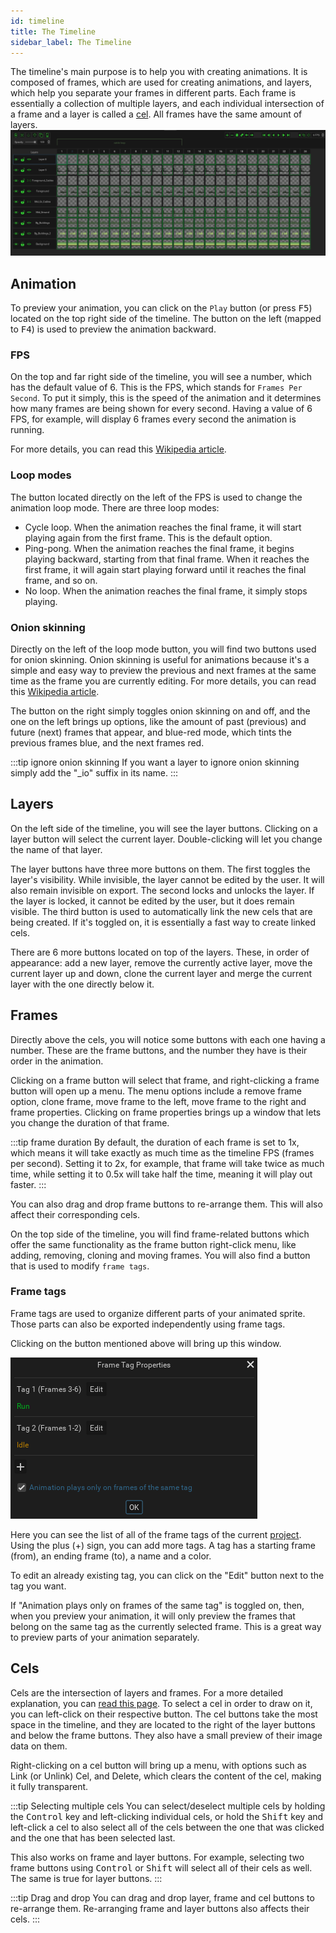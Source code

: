 ```yaml
---
id: timeline
title: The Timeline
sidebar_label: The Timeline
---
```


The timeline's main purpose is to help you with creating animations. It is composed of frames, which are used for creating animations, and layers, which help you separate your frames in different parts. Each frame is essentially a collection of multiple layers, and each individual intersection of a frame and a layer is called a [cel](../../concepts/cel). All frames have the same amount of layers.
![Screenshot of Pixelorama's timeline](../../../static/img/timeline_cels.png)

## Animation
To preview your animation, you can click on the `Play` button (or press <kbd>F5</kbd>) located on the top right side of the timeline. The button on the left (mapped to <kbd>F4</kbd>) is used to preview the animation backward.

### FPS
On the top and far right side of the timeline, you will see a number, which has the default value of 6. This is the FPS, which stands for `Frames Per Second`. To put it simply, this is the speed of the animation and it determines how many frames are being shown for every second. Having a value of 6 FPS, for example, will display 6 frames every second the animation is running.

For more details, you can read this [Wikipedia article](https://en.wikipedia.org/wiki/Frame_rate).

### Loop modes
The button located directly on the left of the FPS is used to change the animation loop mode. There are three loop modes:
- Cycle loop. When the animation reaches the final frame, it will start playing again from the first frame. This is the default option.
- Ping-pong. When the animation reaches the final frame, it begins playing backward, starting from that final frame. When it reaches the first frame, it will again start playing forward until it reaches the final frame, and so on.
- No loop. When the animation reaches the final frame, it simply stops playing.

### Onion skinning
Directly on the left of the loop mode button, you will find two buttons used for onion skinning. Onion skinning is useful for animations because it's a simple and easy way to preview the previous and next frames at the same time as the frame you are currently editing. For more details, you can read this [Wikipedia article](https://en.wikipedia.org/wiki/Onion_skinning).

The button on the right simply toggles onion skinning on and off, and the one on the left brings up options, like the amount of past (previous) and future (next) frames that appear, and blue-red mode, which tints the previous frames blue, and the next frames red.

:::tip ignore onion skinning
If you want a layer to ignore onion skinning simply add the "_io" suffix in its name.
:::

## Layers
On the left side of the timeline, you will see the layer buttons. Clicking on a layer button will select the current layer. Double-clicking will let you change the name of that layer.

The layer buttons have three more buttons on them. The first toggles the layer's visibility. While invisible, the layer cannot be edited by the user. It will also remain invisible on export. The second locks and unlocks the layer. If the layer is locked, it cannot be edited by the user, but it does remain visible. The third button is used to automatically link the new cels that are being created. If it's toggled on, it is essentially a fast way to create linked cels.

There are 6 more buttons located on top of the layers. These, in order of appearance: add a new layer, remove the currently active layer, move the current layer up and down, clone the current layer and merge the current layer with the one directly below it.

## Frames
Directly above the cels, you will notice some buttons with each one having a number. These are the frame buttons, and the number they have is their order in the animation.

Clicking on a frame button will select that frame, and right-clicking a frame button will open up a menu. The menu options include a remove frame option, clone frame, move frame to the left, move frame to the right and frame properties. Clicking on frame properties brings up a window that lets you change the duration of that frame.

:::tip frame duration
By default, the duration of each frame is set to 1x, which means it will take exactly as much time as the timeline FPS (frames per second). Setting it to 2x, for example, that frame will take twice as much time, while setting it to 0.5x will take half the time, meaning it will play out faster.
:::

You can also drag and drop frame buttons to re-arrange them. This will also affect their corresponding cels.

On the top side of the timeline, you will find frame-related buttons which offer the same functionality as the frame button right-click menu, like adding, removing, cloning and moving frames. You will also find a button that is used to modify `frame tags`.

### Frame tags
Frame tags are used to organize different parts of your animated sprite. Those parts can also be exported independently using frame tags.

Clicking on the button mentioned above will bring up this window.

![Frame tags](../../../static/img/frame_tag_window.png)

Here you can see the list of all of the frame tags of the current [project](../../concepts/project). Using the plus (+) sign, you can add more tags. A tag has a starting frame (from), an ending frame (to), a name and a color.

To edit an already existing tag, you can click on the "Edit" button next to the tag you want.

If "Animation plays only on frames of the same tag" is toggled on, then, when you preview your animation, it will only preview the frames that belong on the same tag as the currently selected frame. This is a great way to preview parts of your animation separately.

## Cels
Cels are the intersection of layers and frames. For a more detailed explanation, you can [read this page](../../concepts/cel). To select a cel in order to draw on it, you can left-click on their respective button. The cel buttons take the most space in the timeline, and they are located to the right of the layer buttons and below the frame buttons. They also have a small preview of their image data on them.

Right-clicking on a cel button will bring up a menu, with options such as Link (or Unlink) Cel, and Delete, which clears the content of the cel, making it fully transparent.

:::tip Selecting multiple cels
You can select/deselect multiple cels by holding the <kbd>Control</kbd> key and left-clicking individual cels, or hold the <kbd>Shift</kbd> key and left-click a cel to also select all of the cels between the one that was clicked and the one that has been selected last.

This also works on frame and layer buttons. For example, selecting two frame buttons using <kbd>Control</kbd> or <kbd>Shift</kbd> will select all of their cels as well. The same is true for layer buttons.
:::

:::tip Drag and drop
You can drag and drop layer, frame and cel buttons to re-arrange them. Re-arranging frame and layer buttons also affects their cels.
:::
